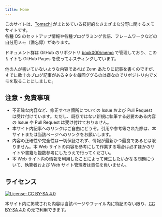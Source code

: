 ```yaml
---
title: Home
---
```


このサイトは、[Tomachi](https://github.com/book000) がまとめている技術的なさまざまな分野に関するメモサイトです。  
各種 OS のセットアップ情報や各種プログラミング言語、フレームワークなどの自分用メモ（備忘録）があります。

ドキュメント群は GitHub のリポジトリ [book000/memo](https://github.com/book000/memo) で管理しており、このサイトも GitHub Pages を使ってホスティングしています。

他の人が書いていないような内容であれば Zenn あたりに記事を書くのですが、すでに数十のブログ記事があるネタを毎回ググるのは嫌なのでリポジトリ内でメモを取ることにしました。

## 注意・免責事項

- 不正確な内容など、修正すべき箇所についての Issue および Pull Request は受け付けています。ただし、既存ではない新規に執筆する必要のある内容の Issue や Pull Request は受け付けておりません。
- 本サイト内記事へのリンクはご自由にどうぞ。引用や参考等された際は、本サイトまたは当該ページへのリンクをお願いします。
- 内容の正確性や完全性は一切保証されず、情報が最新かつ最良であるとは限りません。本 Web サイトの内容を参考にして作業する場合は必ずほかのサイトや書籍も複数参考にしたうえで行ってください。
- 本 Web サイト内の情報を利用したことによって発生したいかなる問題について、執筆者および Web サイト管理者は責任を負いません。

## ライセンス

[![License: CC BY-SA 4.0](https://img.shields.io/badge/License-CC%20BY--SA%204.0-green.svg)](https://creativecommons.org/licenses/by-sa/4.0/)

本サイト内に掲載された内容は当該ページやファイル内に特記のない限り、[CC BY-SA 4.0](https://creativecommons.org/licenses/by-sa/4.0/deed.ja) の元で利用できます。
